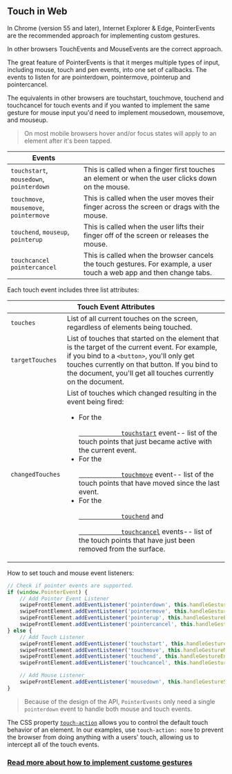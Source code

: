 ## Touch in Web
In Chrome (version 55 and later), Internet Explorer & Edge, PointerEvents are the recommended approach for implementing custom gestures.

In other browsers TouchEvents and MouseEvents are the correct approach.

The great feature of PointerEvents is that it merges multiple types of input, including mouse, touch and pen events, into one set of callbacks. The events to listen for are pointerdown, pointermove, pointerup and pointercancel.

The equivalents in other browsers are touchstart, touchmove, touchend and touchcancel for touch events and if you wanted to implement the same gesture for mouse input you'd need to implement mousedown, mousemove, and mouseup.

> On most mobile browsers hover and/or focus states will apply to an element after it's been tapped.

| Events | |
| --- | --- |
| `touchstart`, `mousedown`, `pointerdown` | This is called when a finger first touches an element or when the user clicks down on the mouse. |
| `touchmove`, `mousemove`, `pointermove` | This is called when the user moves their finger across the screen or drags with the mouse. |
| `touchend`, `mouseup`, `pointerup` | This is called when the user lifts their finger off of the screen or releases the mouse. |
| `touchcancel` `pointercancel` | This is called when the browser cancels the touch gestures. For example, a user touch a web app and then change tabs. |

Each touch event includes three list attributes:
<table class="responsive">
  <thead>
    <tr>
      <th colspan="2">Touch Event Attributes</th>
    </tr>
  </thead>
  <tbody>
    <tr>
      <td data-th="Attribute"><code><span>touches</span></code></td>
      <td data-th="Description">
        List of all current touches on the screen, regardless of elements
        being touched.
      </td>
    </tr>
    <tr>
      <td data-th="Attribute"><code><span>targetTouches</span></code></td>
      <td data-th="Description">
        List of touches that started on the element that is the target of
        the current event. For example, if you bind to a <code><span>&lt;button&gt;</span></code>,
        you'll only get touches currently on that button. If you bind to the
        document, you'll get all touches currently on the document.
      </td>
    </tr>
    <tr>
      <td data-th="Attribute"><code><span>changedTouches</span></code></td>
      <td data-th="Description">
        List of touches which changed resulting in the event being fired:
        <ul>
          <li>
            For the <code>
            <a href="http://www.w3.org/TR/touch-events/#dfn-touchstart">
            touchstart</a></code>
            event-- list of the touch points that just became active with the
            current event.
          </li>
          <li>
            For the <code>
            <a href="http://www.w3.org/TR/touch-events/#dfn-touchmove">
            touchmove</a></code>
            event-- list of the touch points that have moved since the last
            event.
          </li>
          <li>
            For the <code>
            <a href="http://www.w3.org/TR/touch-events/#dfn-touchend">
            touchend</a></code>
            and <code>
            <a href="http://www.w3.org/TR/touch-events/#dfn-touchcancel">
            touchcancel</a></code>
            events-- list of the touch points that have just been removed
            from the surface.
          </li>
        </ul>
      </td>
    </tr>
  </tbody>
</table>

How to set touch and mouse event listeners:
```javascript
// Check if pointer events are supported.
if (window.PointerEvent) {
    // Add Pointer Event Listener
    swipeFrontElement.addEventListener('pointerdown', this.handleGestureStart, true);
    swipeFrontElement.addEventListener('pointermove', this.handleGestureMove, true);
    swipeFrontElement.addEventListener('pointerup', this.handleGestureEnd, true);
    swipeFrontElement.addEventListener('pointercancel', this.handleGestureEnd, true);
} else {
    // Add Touch Listener
    swipeFrontElement.addEventListener('touchstart', this.handleGestureStart, true);
    swipeFrontElement.addEventListener('touchmove', this.handleGestureMove, true);
    swipeFrontElement.addEventListener('touchend', this.handleGestureEnd, true);
    swipeFrontElement.addEventListener('touchcancel', this.handleGestureEnd, true);

    // Add Mouse Listener
    swipeFrontElement.addEventListener('mousedown', this.handleGestureStart, true);
}
```

> Because of the design of the API, `PointerEvents` only need a single `pointerdown` event to handle both mouse and touch events.

The CSS property [`touch-action`](https://developer.mozilla.org/en-US/docs/Web/CSS/touch-action#auto) allows you to control the default touch behavior of an element. In our examples, use `touch-action: none` to prevent the browser from doing anything with a users' touch, allowing us to intercept all of the touch events.

### [Read more about how to implement custome gestures](https://developers.google.com/web/fundamentals/design-and-ux/input/touch/#implement_custom_gestures)
